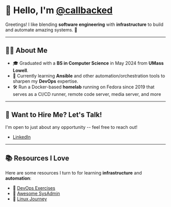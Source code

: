 # 👋 Hello, I'm [@callbacked](https://github.com/callbacked)

Greetings! I like blending **software engineering** with **infrastructure** to build and automate amazing systems. 🚀  

---

## 👨‍💻 About Me
- 🎓 Graduated with a **BS in Computer Science** in May 2024 from **UMass Lowell**.
- 🔧 Currently learning **Ansible** and other automation/orchestration tools to sharpen my **DevOps** expertise.
- 🛠️ Run a Docker-based **homelab** running on Fedora since 2019 that serves as a CI/CD runner, remote code server, media server, and more

---

## 💼 Want to Hire Me? Let's Talk!
I'm open to just about any opportunity -- feel free to reach out!  
- [LinkedIn](https://www.linkedin.com/in/alex-vasquez-a20a55212/)

---

## 📚 Resources I Love
Here are some resources I turn to for learning **infrastructure** and **automation**:  

- 📌 [DevOps Exercises](https://github.com/bregman-arie/devops-exercises)  
- 📌 [Awesome SysAdmin](https://github.com/awesome-foss/awesome-sysadmin)  
- 📌 [Linux Journey](https://linuxjourney.com/)  



